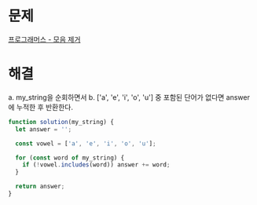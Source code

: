 # 문제

[프로그래머스 - 모음 제거](https://school.programmers.co.kr/learn/courses/30/lessons/120849)

# 해결

a. my_string을 순회하면서
b. ['a', 'e', 'i', 'o', 'u'] 중 포함된 단어가 없다면 answer에 누적한 후 반환한다.

```js
function solution(my_string) {
  let answer = '';

  const vowel = ['a', 'e', 'i', 'o', 'u'];

  for (const word of my_string) {
    if (!vowel.includes(word)) answer += word;
  }

  return answer;
}
```

